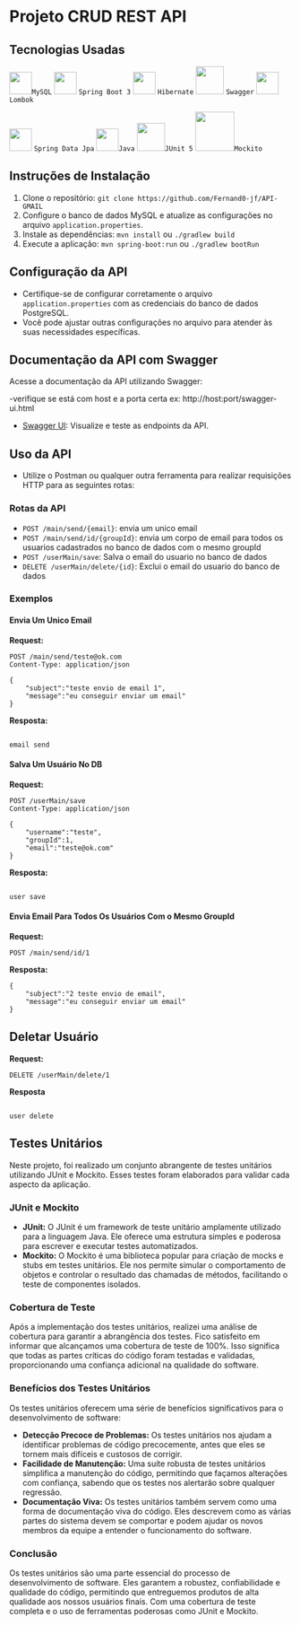 # Projeto CRUD REST API

## Tecnologias Usadas

<img src="https://cdn.jsdelivr.net/gh/devicons/devicon@latest/icons/mysql/mysql-original-wordmark.svg" height="40" width="40"/>`MySQL`
<img src="https://cdn.jsdelivr.net/gh/devicons/devicon/icons/spring/spring-original.svg" height="40" width="40"/>  `Spring Boot 3`
<img src="https://www.vectorlogo.zone/logos/hibernate/hibernate-icon.svg" width="40" height="40">  `Hibernate`
<img src="https://www.svgrepo.com/show/374111/swagger.svg" width="50" height="50">  `Swagger`
<img src="https://raw.githubusercontent.com/projectlombok/lombok/f3a4b1b4151a9dd1646f1b170c17f5f29903f45a/src/installer/lombok/installer/lombok.svg" width="40" height="40">  `Lombok`

<img src="https://ingredient-generation-generated-ingredients.canva.com/1def92e5-cc39-4e53-bb8c-fba023d917a5?X-Amz-Algorithm=AWS4-HMAC-SHA256&X-Amz-Credential=AKIAQYCGKMUHQLRPZXQM%2F20240204%2Fus-east-1%2Fs3%2Faws4_request&X-Amz-Date=20240204T163812Z&X-Amz-Expires=113218&X-Amz-Signature=e5d4d0dbc68109b1a7e7b13f04b7361e6d0ef872ad02caf74bf6896034beb728&X-Amz-SignedHeaders=host%3Bx-amz-expected-bucket-owner&response-expires=Tue%2C%2006%20Feb%202024%2000%3A05%3A10%20GMT" width="40" height="40">  `Spring Data Jpa`
<img src="https://cdn.jsdelivr.net/gh/devicons/devicon/icons/java/java-original.svg" width="40" height="40"/>`Java`
<img src="https://cdn.jsdelivr.net/gh/devicons/devicon@latest/icons/junit/junit-original-wordmark.svg" width="50" height="50"/>`JUnit 5`
<img src="https://upload.wikimedia.org/wikipedia/commons/2/2c/Mockito_Logo.png" width="70" height="70"/>`Mockito`
          
## Instruções de Instalação

1. Clone o repositório: `git clone https://github.com/Fernand0-jf/API-GMAIL`
2. Configure o banco de dados MySQL e atualize as configurações no arquivo `application.properties`.
3. Instale as dependências: `mvn install` ou `./gradlew build`
4. Execute a aplicação: `mvn spring-boot:run` ou `./gradlew bootRun`

## Configuração da API

- Certifique-se de configurar corretamente o arquivo `application.properties` com as credenciais do banco de dados PostgreSQL.
- Você pode ajustar outras configurações no arquivo para atender às suas necessidades específicas.

## Documentação da API com Swagger

Acesse a documentação da API utilizando Swagger:

-verifique se está com host e a porta certa ex: http://host:port/swagger-ui.html
- [Swagger UI](http://localhost:8080/swagger-ui.html): Visualize e teste as endpoints da API.

## Uso da API

- Utilize o Postman ou qualquer outra ferramenta para realizar requisições HTTP para as seguintes rotas:

### Rotas da API

- `POST /main/send/{email}`: envia um unico email
- `POST /main/send/id/{groupId}`: envia um corpo de email para todos os usuarios cadastrados no banco de dados com o mesmo groupId
- `POST /userMain/save`: Salva o email do usuario no banco de dados
- `DELETE /userMain/delete/{id}`: Exclui o email do usuario do banco de dados

### Exemplos

#### Envia Um Unico Email

**Request:**
```http
POST /main/send/teste@ok.com
Content-Type: application/json

{
    "subject":"teste envio de email 1",
    "message":"eu conseguir enviar um email"
}
```
**Resposta:**
```http

email send

```

#### Salva Um Usuário No DB

**Request:**
```http
POST /userMain/save
Content-Type: application/json

{
    "username":"teste",
    "groupId":1,
    "email":"teste@ok.com"
}
```
**Resposta:**
```http

user save

```
#### Envia Email Para Todos Os Usuários Com o Mesmo GroupId

**Request:**
```http
POST /main/send/id/1
```
**Resposta:**
```http
{
    "subject":"2 teste envio de email",
    "message":"eu conseguir enviar um email"
}
```
## Deletar Usuário

**Request:**
```http
DELETE /userMain/delete/1
```
**Resposta**
```http

user delete

```
## Testes Unitários

Neste projeto, foi realizado um conjunto abrangente de testes unitários utilizando JUnit e Mockito. Esses testes foram elaborados para validar cada aspecto da aplicação.

### JUnit e Mockito

- **JUnit:** O JUnit é um framework de teste unitário amplamente utilizado para a linguagem Java. Ele oferece uma estrutura simples e poderosa para escrever e executar testes automatizados.
- **Mockito:** O Mockito é uma biblioteca popular para criação de mocks e stubs em testes unitários. Ele nos permite simular o comportamento de objetos e controlar o resultado das chamadas de métodos, facilitando o teste de componentes isolados.

### Cobertura de Teste

Após a implementação dos testes unitários, realizei uma análise de cobertura para garantir a abrangência dos testes. Fico satisfeito em informar que alcançamos uma cobertura de teste de 100%. Isso significa que todas as partes críticas do código foram testadas e validadas, proporcionando uma confiança adicional na qualidade do software.

### Benefícios dos Testes Unitários

Os testes unitários oferecem uma série de benefícios significativos para o desenvolvimento de software:

- **Detecção Precoce de Problemas:** Os testes unitários nos ajudam a identificar problemas de código precocemente, antes que eles se tornem mais difíceis e custosos de corrigir.
- **Facilidade de Manutenção:** Uma suíte robusta de testes unitários simplifica a manutenção do código, permitindo que façamos alterações com confiança, sabendo que os testes nos alertarão sobre qualquer regressão.
- **Documentação Viva:** Os testes unitários também servem como uma forma de documentação viva do código. Eles descrevem como as várias partes do sistema devem se comportar e podem ajudar os novos membros da equipe a entender o funcionamento do software.

### Conclusão

Os testes unitários são uma parte essencial do processo de desenvolvimento de software. Eles garantem a robustez, confiabilidade e qualidade do código, permitindo que entreguemos produtos de alta qualidade aos nossos usuários finais. Com uma cobertura de teste completa e o uso de ferramentas poderosas como JUnit e Mockito.
